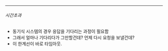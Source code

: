 --- 
###### 시간초과
- 동기식 시스템의 경우 응답을 기다리는 과정이 필요함
- 그래서 얼마나 기다리다가 그만할건데? 언제 다시 요청을 보낼건데?
- 이 한계선이 바로 타임아웃.